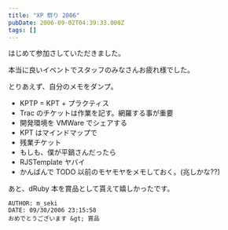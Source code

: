 ```yaml
---
title: "XP 祭り 2006"
pubDate: 2006-09-02T04:39:33.000Z
tags: []
---
```


はじめて参加さしていただきました。

本当に良いイベントでスタッフのみなさんお疲れ様でした。

とりあえず、自分のメモをダンプ。

- KPTP = KPT + プラクティス
- Trac のチケットは作業を記す。網羅する事が重要
- 開発環境を VMWare でシェアする
- KPT はマインドマップで
- 残業チケット
- もしも、僕が平鍋さんだったら
- RJSTemplate ヤバイ
- かんばんで TODO 以前のモヤモヤをメモしておく。(兆しかな??)

あと、dRuby 本を賞品として貰えて嬉しかったです。
```comment
AUTHOR: m_seki
DATE: 09/30/2006 23:15:58
おめでとうございます &gt; 賞品
```

